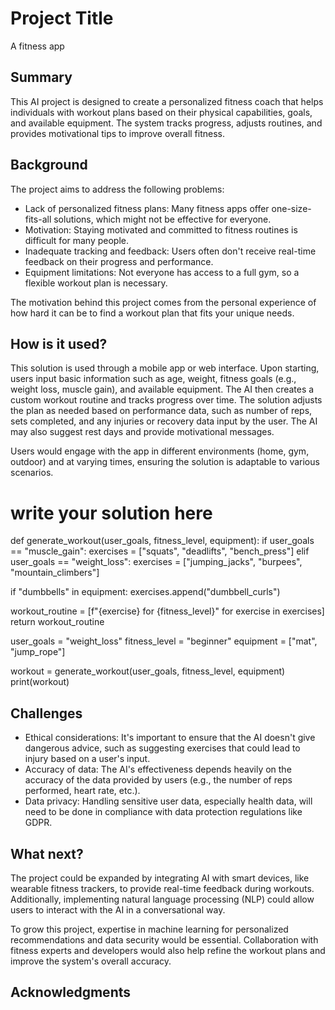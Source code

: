 <!-- This is the markdown template for the final project of the Building AI course, 
created by Reaktor Innovations and University of Helsinki. 
Copy the template, paste it to your GitHub README and edit! -->

# Project Title

A fitness app

## Summary

This AI project is designed to create a personalized fitness coach that helps individuals with workout plans based on their physical capabilities, goals, and available equipment. The system tracks progress, adjusts routines, and provides motivational tips to improve overall fitness.



## Background

The project aims to address the following problems:

* Lack of personalized fitness plans: Many fitness apps offer one-size-fits-all solutions, which might not be effective for everyone.
* Motivation: Staying motivated and committed to fitness routines is difficult for many people.
* Inadequate tracking and feedback: Users often don't receive real-time feedback on their progress and performance.
* Equipment limitations: Not everyone has access to a full gym, so a flexible workout plan is necessary.

The motivation behind this project comes from the personal experience of how hard it can be to find a workout plan that fits your unique needs. 


## How is it used?

This solution is used through a mobile app or web interface. Upon starting, users input basic information such as age, weight, fitness goals (e.g., weight loss, muscle gain), and available equipment. The AI then creates a custom workout routine and tracks progress over time. The solution adjusts the plan as needed based on performance data, such as number of reps, sets completed, and any injuries or recovery data input by the user. The AI may also suggest rest days and provide motivational messages.

Users would engage with the app in different environments (home, gym, outdoor) and at varying times, ensuring the solution is adaptable to various scenarios.

   # write your solution here
def generate_workout(user_goals, fitness_level, equipment):
if user_goals == "muscle_gain": 
        exercises = ["squats", "deadlifts", "bench_press"]
elif user_goals == "weight_loss":
        exercises = ["jumping_jacks", "burpees", "mountain_climbers"]
    
if "dumbbells" in equipment:
        exercises.append("dumbbell_curls")
    
workout_routine = [f"{exercise} for {fitness_level}" for exercise in exercises]
    return workout_routine

user_goals = "weight_loss"
fitness_level = "beginner"
equipment = ["mat", "jump_rope"]

workout = generate_workout(user_goals, fitness_level, equipment)
print(workout)


## Challenges

* Ethical considerations: It's important to ensure that the AI doesn't give dangerous advice, such as suggesting exercises that could lead to injury based on a user's input.
* Accuracy of data: The AI's effectiveness depends heavily on the accuracy of the data provided by users (e.g., the number of reps performed, heart rate, etc.).
* Data privacy: Handling sensitive user data, especially health data, will need to be done in compliance with data protection regulations like GDPR.

## What next?

The project could be expanded by integrating AI with smart devices, like wearable fitness trackers, to provide real-time feedback during workouts. Additionally, implementing natural language processing (NLP) could allow users to interact with the AI in a conversational way.

To grow this project, expertise in machine learning for personalized recommendations and data security would be essential. Collaboration with fitness experts and developers would also help refine the workout plans and improve the system's overall accuracy.

## Acknowledgments
